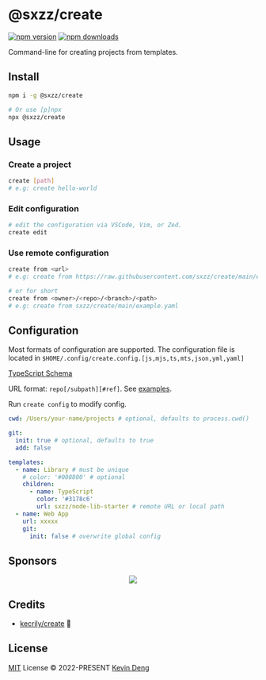 # @sxzz/create

[![npm version][npm-version-src]][npm-version-href]
[![npm downloads][npm-downloads-src]][npm-downloads-href]

Command-line for creating projects from templates.

## Install

```bash
npm i -g @sxzz/create

# Or use [p]npx
npx @sxzz/create
```

## Usage

### Create a project

```bash
create [path]
# e.g: create hello-world
```

### Edit configuration

```bash
# edit the configuration via VSCode, Vim, or Zed.
create edit
```

### Use remote configuration

```bash
create from <url>
# e.g: create from https://raw.githubusercontent.com/sxzz/create/main/example.yaml

# or for short
create from <owner>/<repo>/<branch>/<path>
# e.g: create from sxzz/create/main/example.yaml
```

## Configuration

Most formats of configuration are supported.
The configuration file is located in `$HOME/.config/create.config.[js,mjs,ts,mts,json,yml,yaml]`

[TypeScript Schema](https://github.com/sxzz/create/blob/main/src/types.ts)

URL format: `repo[/subpath][#ref]`. See [examples](https://github.com/unjs/giget#examples).

Run `create config` to modify config.

```yaml
cwd: /Users/your-name/projects # optional, defaults to process.cwd()

git:
  init: true # optional, defaults to true
  add: false

templates:
  - name: Library # must be unique
    # color: '#008800' # optional
    children:
      - name: TypeScript
        color: '#3178c6'
        url: sxzz/node-lib-starter # remote URL or local path
  - name: Web App
    url: xxxxx
    git:
      init: false # overwrite global config
```

## Sponsors

<p align="center">
  <a href="https://cdn.jsdelivr.net/gh/sxzz/sponsors/sponsors.svg">
    <img src='https://cdn.jsdelivr.net/gh/sxzz/sponsors/sponsors.svg'/>
  </a>
</p>

## Credits

- [kecrily/create](https://github.com/kecrily/create) 💖

## License

[MIT](./LICENSE) License © 2022-PRESENT [Kevin Deng](https://github.com/sxzz)

<!-- Badges -->

[npm-version-src]: https://img.shields.io/npm/v/@sxzz/create.svg
[npm-version-href]: https://npmjs.com/package/@sxzz/create
[npm-downloads-src]: https://img.shields.io/npm/dm/@sxzz/create
[npm-downloads-href]: https://www.npmcharts.com/compare/@sxzz/create?interval=30
